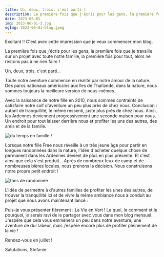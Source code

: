 ```yaml
---
title: Un, deux, trois, c'est parti !
description: La première fois que j'écris pour les gens, la première fois que je travaille sur un projet avec toute notre famille, la première fois pour tout, alors ne restons pas à ne rien faire !
date: 2023-06-01
img: 2023-06-01-3.jpg
ogImg: 2023-06-01-blog.jpeg
---
```


Excitant !! C'est avec cette impression que je veux commencer mon blog.

La première fois que j'écris pour les gens, la première fois que je travaille sur un projet avec toute notre famille, la première fois pour tout, alors ne restons pas à ne rien faire !

Un, deux, trois, c'est parti...

Toute notre aventure commence en réalité par notre amour de la nature. Des parcs nationaux américains aux îles de Thaïlande, dans la nature, nous sommes toujours la meilleure version de nous-mêmes.

Avec la naissance de notre fille en 2010, nous sommes contraints de satisfaire notre soif d'aventure un peu plus près de chez nous. Conclusion : autant de tranquillité, le même ressenti, juste plus près de chez nous. Ainsi, les Ardennes deviennent progressivement une seconde maison pour nous. Un endroit pour tout laisser derrière nous et profiter les uns des autres, des amis et de la famille.

![du temps en famille !](2023-06-01-2.jpg)

Lorsque notre fille Free nous réveille à un très jeune âge pour partir en longues randonnées dans la nature, l'idée d'acheter quelque chose de permanent dans les Ardennes devient de plus en plus présente. Et c'est ainsi que cela s'est produit... Après de nombreux feux de camp et de nombreuses bières locales, nous prenons la décision. Nous construisons notre propre petit endroit !

![fans de randonnée](2023-06-01-1.jpg)

L'idée de permettre à d'autres familles de profiter les unes des autres, de trouver la tranquillité ici et de vivre la même ambiance nous a conduit au projet que nous avons maintenant lancé :

Puis-je vous présenter fièrement : La Vie en Vert ! Le quoi, le comment et le pourquoi, je serais ravi de le partager avec vous dans mon blog mensuel. J'espère que cela vous emmènera un peu dans notre aventure, une aventure de dur labeur, mais j'espère encore plus de profiter pleinement de la vie !

Rendez-vous en juillet !

Salutations, Stefanie
